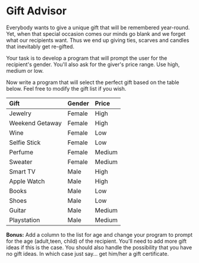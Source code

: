 # Gift Advisor

Everybody wants to give a unique gift that will be remembered year-round. Yet, when that special occasion comes our minds go blank and we forget what our recipients want. Thus we end up giving ties, scarves and candles that inevitably get re-gifted.

Your task is to develop a program that will prompt the user for the recipient's gender. You'll also ask for the giver's price range. Use high, medium or low.

Now write a program that will select the perfect gift based on the table below. Feel free to modify the gift list if you wish.

| **Gift** | **Gender** | **Price** |
| :--- | :--- | :--- |
| Jewelry | Female | High |
| Weekend Getaway | Female | High |
| Wine | Female | Low |
| Selfie Stick | Female | Low |
| Perfume | Female | Medium |
| Sweater | Female | Medium |
| Smart TV | Male | High |
| Apple Watch | Male | High |
| Books | Male | Low |
| Shoes | Male | Low |
| Guitar | Male | Medium |
| Playstation | Male | Medium |

**Bonus:** Add a column to the list for age and change your program to prompt for the age \(adult,teen, child\) of the recipient. You'll need to add more gift ideas if this is the case. You should also handle the possibility that you have no gift ideas. In which case just say... get him/her a gift certificate.


